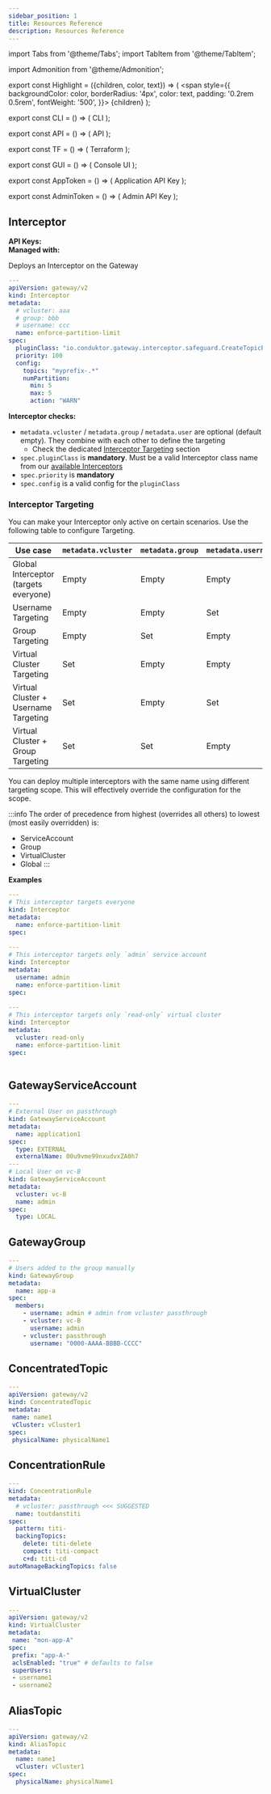 ```yaml
---
sidebar_position: 1
title: Resources Reference
description: Resources Reference
---
```



import Tabs from '@theme/Tabs';
import TabItem from '@theme/TabItem';

import Admonition from '@theme/Admonition';

export const Highlight = ({children, color, text}) => (
<span style={{ backgroundColor: color, borderRadius: '4px', color: text, padding: '0.2rem 0.5rem', fontWeight: '500', }}>
{children}
</span>
);

export const CLI = () => (
<Highlight color="#F8F1EE" text="#7D5E54">CLI</Highlight>
);

export const API = () => (
<Highlight color="#E7F9F5" text="#067A6F">API</Highlight>
);

export const TF = () => (
<Highlight color="#FCEFFC" text="#9C2BAD">Terraform</Highlight>
);

export const GUI = () => (
<Highlight color="#F6F4FF" text="#422D84">Console UI</Highlight>
);


export const AppToken = () => (
<Highlight color="#F0F4FF" text="#3451B2">Application API Key</Highlight>
);

export const AdminToken = () => (
<Highlight color="#FEEFF6" text="#CB1D63">Admin API Key</Highlight>
);


## Interceptor

**API Keys:** <AdminToken />  
**Managed with:** <API /> <CLI /> <GUI />

Deploys an Interceptor on the Gateway
````yaml
---
apiVersion: gateway/v2
kind: Interceptor
metadata:
  # vcluster: aaa
  # group: bbb
  # username: ccc
  name: enforce-partition-limit
spec:
  pluginClass: "io.conduktor.gateway.interceptor.safeguard.CreateTopicPolicyPlugin"
  priority: 100
  config:
    topics: "myprefix-.*"
    numPartition:
      min: 5
      max: 5
      action: "WARN"
````
**Interceptor checks:**
- `metadata.vcluster` / `metadata.group` / `metadata.user` are optional (default empty). They combine with each other to define the targeting
  - Check the dedicated [Interceptor Targeting](#interceptor-targeting) section
- `spec.pluginClass` is **mandatory**. Must be a valid Interceptor class name from our [available Interceptors](/gateway/category/interceptors-catalog/)
- `spec.priority` is **mandatory**
- `spec.config` is a valid config for the `pluginClass`

### Interceptor Targeting
You can make your Interceptor only active on certain scenarios. Use the following table to configure Targeting.

| Use case                              | `metadata.vcluster` | `metadata.group` | `metadata.username` | 
|---------------------------------------|---------------------|------------------|---------------------|
| Global Interceptor (targets everyone) | Empty               | Empty            | Empty               |
| Username Targeting                    | Empty               | Empty            | Set                 |
| Group Targeting                       | Empty               | Set              | Empty               |
| Virtual Cluster Targeting             | Set                 | Empty            | Empty               |
| Virtual Cluster + Username Targeting  | Set                 | Empty            | Set                 |
| Virtual Cluster + Group Targeting     | Set                 | Set              | Empty               |

You can deploy multiple interceptors with the same name using different targeting scope. This will effectively override the configuration for the scope.

:::info
The order of precedence from highest (overrides all others) to lowest (most easily overridden) is:

- ServiceAccount
- Group
- VirtualCluster
- Global
  :::

**Examples**
````yaml
---
# This interceptor targets everyone
kind: Interceptor
metadata:
  name: enforce-partition-limit
spec:
  
---
# This interceptor targets only `admin` service account
kind: Interceptor
metadata:
  username: admin
  name: enforce-partition-limit
spec:
  
---
# This interceptor targets only `read-only` virtual cluster
kind: Interceptor
metadata:
  vcluster: read-only
  name: enforce-partition-limit
spec:
  

````

## GatewayServiceAccount

````yaml
---
# External User on passthrough
kind: GatewayServiceAccount
metadata:
  name: application1
spec:
  type: EXTERNAL
  externalName: 00u9vme99nxudvxZA0h7
---
# Local User on vc-B
kind: GatewayServiceAccount
metadata:
  vcluster: vc-B
  name: admin
spec:
  type: LOCAL
````

## GatewayGroup

````yaml
---
# Users added to the group manually
kind: GatewayGroup
metadata:
  name: app-a
spec:
  members:
    - username: admin # admin from vcluster passthrough
    - vcluster: vc-B
      username: admin
    - vcluster: passthrough
      username: "0000-AAAA-BBBB-CCCC"
````

## ConcentratedTopic

```yaml
---
apiVersion: gateway/v2
kind: ConcentratedTopic
metadata:
 name: name1
 vCluster: vCluster1
spec:
 physicalName: physicalName1
```

## ConcentrationRule

````yaml
---
kind: ConcentrationRule
metadata:
  # vcluster: passthrough <<< SUGGESTED
  name: toutdanstiti
spec:
  pattern: titi-
  backingTopics:
    delete: titi-delete
    compact: titi-compact
    c+d: titi-cd
autoManageBackingTopics: false
````

## VirtualCluster

```yaml
---
apiVersion: gateway/v2
kind: VirtualCluster
metadata:
 name: "mon-app-A"
spec:
 prefix: "app-A-"
 aclsEnabled: "true" # defaults to false
 superUsers:
 - username1
 - username2
```

## AliasTopic

```yaml
---
apiVersion: gateway/v2
kind: AliasTopic
metadata:
  name: name1
  vCluster: vCluster1
spec:
  physicalName: physicalName1
```
